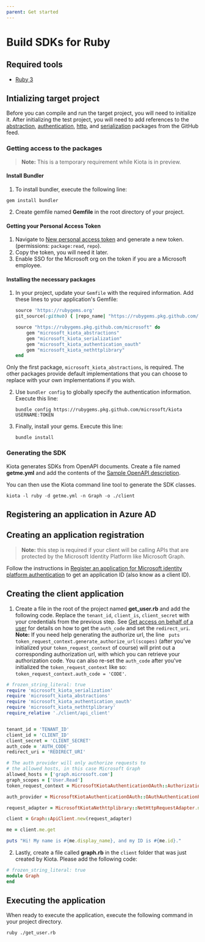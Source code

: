 ```yaml
---
parent: Get started
---
```


# Build SDKs for Ruby

## Required tools

- [Ruby 3](https://www.ruby-lang.org/en/downloads/)

## Intializing target project

Before you can compile and run the target project, you will need to initialize it. After initializing the test project, you will need to add references to the [abstraction](https://github.com/microsoft/kiota/tree/main/abstractions/ruby/microsoft_kiota_abstractions), [authentication](https://github.com/microsoft/kiota/tree/main/authentication/ruby/azure), [http](https://github.com/microsoft/kiota/tree/main/http/ruby/nethttp/microsoft_kiota_nethttplibrary), and [serialization](https://github.com/microsoft/kiota/tree/main/serialization/ruby/json/microsoft_kiota_serialization) packages from the GitHub feed.

### Getting access to the packages
> **Note:** This is a temporary requirement while Kiota is in preview.
#### Install Bundler
1. To install bundler, execute the following line:
````shell
gem install bundler
````
2. Create gemfile named **Gemfile** in the root directory of your project.

#### Getting your Personal Access Token
1. Navigate to [New personal access token](https://github.com/settings/tokens/new) and generate a new token. (permissions: `package:read`, `repo`).
2. Copy the token, you will need it later.
3. Enable SSO for the Microsoft org on the token if you are a Microsoft employee.

#### Installing the necessary packages
1. In your project, update your `Gemfile` with the required information. Add these lines to your application's Gemfile:

    ```ruby
    source 'https://rubygems.org'
    git_source(:github) { |repo_name| "https://rubygems.pkg.github.com/microsoft" }

    source "https://rubygems.pkg.github.com/microsoft" do
        gem "microsoft_kiota_abstractions"
        gem "microsoft_kiota_serialization"
        gem "microsoft_kiota_authentication_oauth"
        gem "microsoft_kiota_nethttplibrary"
    end
    ```
Only the first package, `microsoft_kiota_abstractions`, is required. The other packages provide default implementations that you can choose to replace with your own implementations if you wish.

2. Use `bundler config` to globally specify the authentication information.
    Execute this line:
    ````shell
    bundle config https://rubygems.pkg.github.com/microsoft/kiota USERNAME:TOKEN     
    ````
3. Finally, install your gems.
    Execute this line: 
    ````shell 
    bundle install 
    ````
### Generating the SDK 
Kiota generates SDKs from OpenAPI documents. Create a file named **getme.yml** and add the contents of the [Sample OpenAPI description](https://github.com/microsoft/kiota/blob/main/docs/get-started/reference-openapi.md).

You can then use the Kiota command line tool to generate the SDK classes.

````shell
kiota -l ruby -d getme.yml -n Graph -o ./client
````

## Registering an application in Azure AD

## Creating an application registration

> **Note:** this step is required if your client will be calling APIs that are protected by the Microsoft Identity Platform like Microsoft Graph.

Follow the instructions in [Register an application for Microsoft identity platform authentication](register-app.md) to get an application ID (also know as a client ID).

## Creating the client application

1. Create a file in the root of the project named **get_user.rb** and add the following code. Replace the `tenant_id`, `client_is`, `client_secret`
with your credentials from the previous step. See [Get access on behalf of a user](https://docs.microsoft.com/en-us/graph/auth-v2-user?context=graph%2Fapi%2F1.0&view=graph-rest-1.0) for details on
how to get the `auth_code` and set the `redirect_uri`. 
**Note:** If you need help generating the authorize url, the line ` puts token_request_context.generate_authorize_url(scopes)` (after you've initialized your `token_request_context` of course) will print out a corresponding authorization url, with which you can retrieve your authorization code. You can also re-set the `auth_code` after you've initialized the `token_request_context` like so: `token_request_context.auth_code = 'CODE'`.

````ruby
# frozen_string_literal: true
require 'microsoft_kiota_serialization'
require 'microsoft_kiota_abstractions'
require 'microsoft_kiota_authentication_oauth'
require 'microsoft_kiota_nethttplibrary'
require_relative './client/api_client'


tenant_id = 'TENANT_ID'
client_id = 'CLIENT_ID'
client_secret = 'CLIENT_SECRET'
auth_code = 'AUTH_CODE'
redirect_uri = 'REDIRECT_URI'

# The auth provider will only authorize requests to
# the allowed hosts, in this case Microsoft Graph
allowed_hosts = ['graph.microsoft.com']
graph_scopes = ['User.Read']
token_request_context = MicrosoftKiotaAuthenticationOAuth::AuthorizationCodeContext.new(tenant_id, client_id, client_secret, redirect_uri, auth_code)

auth_provider = MicrosoftKiotaAuthenticationOAuth::OAuthAuthenticationProvider.new(token_request_context, allowed_hosts, graph_scopes)

request_adapter = MicrosoftKiotaNethttplibrary::NetHttpRequestAdapter.new(auth_provider, MicrosoftKiotaSerialization::JsonParseNodeFactory.new, MicrosoftKiotaSerialization::JsonSerializationWriterFactory.new)

client = Graph::ApiClient.new(request_adapter)

me = client.me.get

puts "Hi! My name is #{me.display_name}, and my ID is #{me.id}."

````
2. Lastly, create a file called **graph.rb** in the `client` folder that was just created by Kiota.
Please add the following code:
````ruby 
# frozen_string_literal: true
module Graph
end
````
## Executing the application
When ready to execute the application, execute the following command in your project directory.

````shell 
ruby ./get_user.rb
````